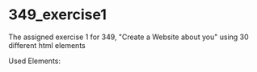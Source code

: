 # 349_exercise1
The assigned exercise 1 for 349, "Create a Website about you" using 30 different html elements

Used Elements: 
<!--Comment-->
<!DOCTYPE html>
<head>
<meta>
<title>
<body>
<div>
<h3> <h2>
<nav>
<p>
<b>
<a>
<ul>
<ol>
<li>
<table>
<tr>
<th>
<img>
<audio>
<footer>
<article>